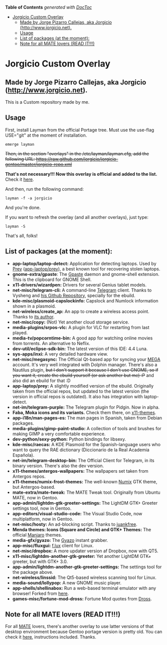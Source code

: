 <!-- START doctoc generated TOC please keep comment here to allow auto update -->
<!-- DON'T EDIT THIS SECTION, INSTEAD RE-RUN doctoc TO UPDATE -->
**Table of Contents**  *generated with [DocToc](https://github.com/thlorenz/doctoc)*

- [Jorgicio Custom Overlay](#jorgicio-custom-overlay)
  - [Made by Jorge Pizarro Callejas, aka Jorgicio (http://www.jorgicio.net).](#made-by-jorge-pizarro-callejas-aka-jorgicio-httpwwwjorgicionet)
  - [Usage](#usage)
  - [List of packages (at the moment):](#list-of-packages-at-the-moment)
  - [Note for all MATE lovers (READ IT!!!)](#note-for-all-mate-lovers-read-it)

<!-- END doctoc generated TOC please keep comment here to allow auto update -->

Jorgicio Custom Overlay
=======================

Made by Jorge Pizarro Callejas, aka Jorgicio (http://www.jorgicio.net).
-----------------------------------------------------------------------

This is a Custom repository made by me.

Usage
-----

First, install Layman from the official Portage tree. Must use the use-flag USE="git" at the moment of installation.

    emerge layman

~~Then, in the section "overlays" in the /etc/layman/layman.cfg, add the following URL:
https://raw.github.com/jorgicio/jorgicio-gentoo/master/jorgicio-repo.xml~~

**That's not necessary!!! Now this overlay is official and added to the list.** Check it [here](http://gpo.zugaina.org/Overlays).

And then, run the following command:

    layman -f -a jorgicio

And you're done.

If you want to refresh the overlay (and all another overlays), just type:

    layman -S

That's all, folks!

List of packages (at the moment):
---------------------------------

 * **app-laptop/laptop-detect:** Application for detecting laptops. Used by [Prey](http://preyproject.com) ([app-laptop/prey](https://packages.gentoo.org/package/app-laptop/prey)), a best known tool for recovering stolen laptops.
 * **gnome-extra/gpaste**: The [Gpaste](http://www.imagination-land.org/posts/2013-10-22-gpaste-3.2.2-released.html) daemon and gnome-shell extension. This is the clipboard for GNOME Shell.
 * **x11-drivers/wizardpen:** Drivers for several Genius tablet models.
 * **net-misc/telegram-cli:** A command-line [Telegram](http://telegram.org) client. Thanks to Vysheng and [his Github Repository](https://github.com/vysheng/tg), specially for the ebuild.
 * **kde-misc/plasmoid-capslockinfo:** Capslock and Numlock information shown in a plasmoid.  
 * **net-wireless/create_ap:** An app to create a wireless access point. Thanks to [its author](https://github.com/oblique).
 * **net-misc/copy:** (Not) Yet another cloud storage service.
 * **media-plugins/srpos-vlc:** A plugin for VLC for restarting from last played.
 * **media-tv/popcorntime-bin:** A good app for watching online movies from torrents. An alternative to Neflix.
 * **dev-util/eclipse-sdk-bin:** The latest version of this IDE: 4.4 Luna.
 * **sys-apps/inxi:** A very detailed hardware view.
 * **net-misc/megasync:** The Official Qt-based app for syncing your [MEGA](http://mega.co.nz) account. It's very well integrated with Dolphin manager. There's also a Nautilus plugin, ~~but I don't support it because I don't use GNOME, so if you want it, create the ebuild yourself (or ask another but me) :P~~ and also did an ebuild for that :D
 * **app-laptop/prey:** A slightly modified version of the ebuild. Originally taken from the official repos, but updated to the latest version (the version in official repos is outdated). It also has integration with laptop-detect.
 * **net-im/telegram-purple:** The Telegram plugin for Pidgin. Now in alpha.
 * **Faba, Moka icons and its variants.** Check them there, on [x11-themes](/x11-themes).
 * **app-i18n/man-pages-es:** The man pages in Spanish, taken from Debian packages.
 * **media-plugins/gimp-paint-studio:** A collection of tools and brushes for making GIMP a very comfortable experience.
 * **dev-python/sexy-python:** Python bindings for libsexy.
 * **kde-misc/raecas:** A KDE Plasmoid for the Spanish-language users who want to query the RAE dictionary (Diccionario de la Real Academia Española).
 * **net-im/telegram-desktop-bin:** The Official Client for Telegram, in its binary version. There's also the dev version.
 * **x11-themes/antergos-wallpapers:** The wallpapers set taken from Antergos repos.
 * **x11-themes/numix-frost-themes:** The well-known [Numix](http://numixproject.org) GTK theme, but Antergos-based.
 * **mate-extra/mate-tweak:** The MATE Tweak tool. Originally from Ubuntu MATE, now in Gentoo.
 * **app-admin/lightdm-gtk-greeter-settings:** The LightDM GTK+ Greeter settings tool, now in Gentoo.
 * **app-editors/visual-studio-code:** The Visual Studio Code, now multiplatform, now in Gentoo.
 * **net-misc/hosty:** An ad-blocking script. Thanks to [juankfree](https://github.com/juankfree/hosty).
 * **Menda themes: Icons (Square and Circle) and GTK+ Themes:** The official [Manjaro](http://manjaro.org) themes.
 * **media-gfx/gyazo:** The [Gyazo](http://gyazo.com) instant grabber.
 * **app-misc/fluxgui:** [f.lux](http://justgetflux.com) client for Linux.
 * **net-misc/dropbox:** A more updater version af Dropbox, now with QT5.
 * **x11-misc/lightdm-another-gtk-greeter:** Yet another LightDM GTK+ greeter, but with GTK+ 3.0.
 * **app-admin/lightdm-another-gtk-greeter-settings:** The settings tool for the package above.
 * **net-wireless/linssid:** The Qt5-based wireless scanning tool for Linux.
 * **media-sound/lollypop:** A new GNOME music player.
 * **app-shells/shellinabox:** Run a web-based terminal emulator with any browser! Forked from [here](https://code.google.com/p/shellinabox/).
 * **games-misc/fortune-mod-dross:** Fortune Mod quotes from [Dross](http://dross.tv).

Note for all MATE lovers (READ IT!!!)
-------------------------------------

For all [MATE](http://mate-desktop.org) lovers, there's another overlay to use latter versions of that desktop environment because Gentoo portage version is pretty old. You can check it [here](mate-jorgicio), instructions included.
Thanks.

